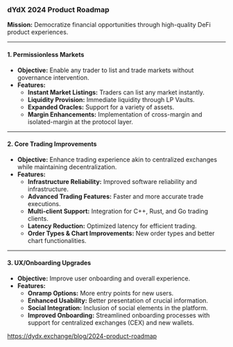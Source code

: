 ### dYdX 2024 Product Roadmap

**Mission:** Democratize financial opportunities through high-quality DeFi product experiences.

---

#### 1. Permissionless Markets
   - **Objective:** Enable any trader to list and trade markets without governance intervention.
   - **Features:**
     - **Instant Market Listings:** Traders can list any market instantly.
     - **Liquidity Provision:** Immediate liquidity through LP Vaults.
     - **Expanded Oracles:** Support for a variety of assets.
     - **Margin Enhancements:** Implementation of cross-margin and isolated-margin at the protocol layer.

---

#### 2. Core Trading Improvements
   - **Objective:** Enhance trading experience akin to centralized exchanges while maintaining decentralization.
   - **Features:**
     - **Infrastructure Reliability:** Improved software reliability and infrastructure.
     - **Advanced Trading Features:** Faster and more accurate trade executions.
     - **Multi-client Support:** Integration for C++, Rust, and Go trading clients.
     - **Latency Reduction:** Optimized latency for efficient trading.
     - **Order Types & Chart Improvements:** New order types and better chart functionalities.

---

#### 3. UX/Onboarding Upgrades
   - **Objective:** Improve user onboarding and overall experience.
   - **Features:**
     - **Onramp Options:** More entry points for new users.
     - **Enhanced Usability:** Better presentation of crucial information.
     - **Social Integration:** Inclusion of social elements in the platform.
     - **Improved Onboarding:** Streamlined onboarding processes with support for centralized exchanges (CEX) and new wallets.

https://dydx.exchange/blog/2024-product-roadmap
